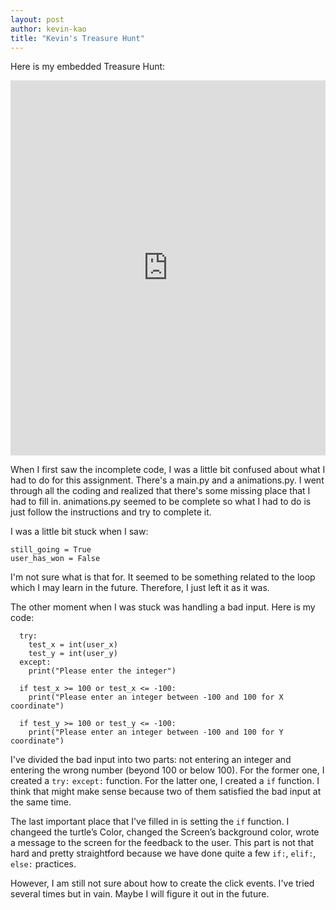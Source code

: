 ```yaml
---
layout: post
author: kevin-kao
title: "Kevin's Treasure Hunt"
---
```


Here is my embedded Treasure Hunt:
<iframe src="https://trinket.io/embed/python/6d3bc031e8" width="100%" height="600" frameborder="0" marginwidth="0" marginheight="0" allowfullscreen></iframe>

When I first saw the incomplete code, I was a little bit confused about what I had to do for this assignment. 
There's a main.py and a animations.py. I went through all the coding and realized that there's some missing place that I had 
to fill in. animations.py seemed to be complete so what I had to do is just follow the instructions and try to complete it.

I was a little bit stuck when I saw:
```
still_going = True
user_has_won = False
```
I'm not sure what is that for. It seemed to be something related to the loop which I may learn in the future.
Therefore, I just left it as it was.

The other moment when I was stuck was handling a bad input. Here is my code:
```
  try:
    test_x = int(user_x) 
    test_y = int(user_y) 
  except:
    print("Please enter the integer")
    
  if test_x >= 100 or test_x <= -100: 
    print("Please enter an integer between -100 and 100 for X coordinate")
  
  if test_y >= 100 or test_y <= -100:
    print("Please enter an integer between -100 and 100 for Y coordinate")
 ```
 I've divided the bad input into two parts: not entering an integer and entering the wrong number (beyond 100 or below 100).
 For the former one, I created a `try:` `except:` function. For the latter one, I created a `if` function.
 I think that might make sense because two of them satisfied the bad input at the same time.
 
 The last important place that I've filled in is setting the `if` function. 
 I changeed the turtle’s Color, changed the Screen’s background color, wrote a message to the screen for the feedback to the user.
 This part is not that hard and pretty straightford because we have done quite a few `if:`, `elif:`, `else:` practices.
 
 However, I am still not sure about how to create the click events. I've tried several times but in vain. Maybe I will figure
 it out in the future.

